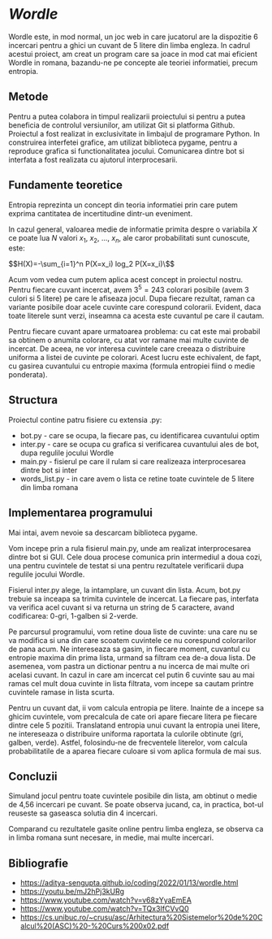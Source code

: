 # _**Wordle**_

Wordle este, in mod normal, un joc web in care jucatorul are la dispozitie 6 incercari pentru a ghici un cuvant de 5 litere din limba engleza. In cadrul acestui proiect, am creat un program care sa joace in mod cat mai eficient Wordle in romana, bazandu-ne pe concepte ale teoriei informatiei, precum entropia.

## **Metode**

Pentru a putea colabora in timpul realizarii proiectului si pentru a putea beneficia de controlul versiunilor, am utilizat Git si platforma Github. 
Proiectul a fost realizat in exclusivitate in limbajul de programare Python.
In construirea interfetei grafice, am utilizat biblioteca pygame, pentru a reproduce grafica si functionalitatea jocului.
Comunicarea dintre bot si interfata a fost realizata cu ajutorul interprocesarii.

## **Fundamente teoretice**

Entropia reprezinta un concept din teoria informatiei prin care putem exprima cantitatea de incertitudine dintr-un eveniment.

In cazul general, valoarea medie de informatie primita despre o variabila $X$ ce poate lua $N$ valori $x_1$, $x_2$, ..., $x_n$, ale caror probabilitati sunt cunoscute, este:

$$H(X)=-\sum_{i=1}^n P(X=x_i) log_2 P(X=x_i)\$$

Acum vom vedea cum putem aplica acest concept in proiectul nostru. Pentru fiecare cuvant incercat, avem $3^5=243$ colorari posibile (avem $3$ culori si $5$ litere) pe care le afiseaza jocul. Dupa fiecare rezultat, raman ca variante posibile doar acele cuvinte care corespund colorarii. Evident, daca toate literele sunt verzi, inseamna ca acesta este cuvantul pe care il cautam.

Pentru fiecare cuvant apare urmatoarea problema: cu cat este mai probabil sa obtinem o anumita colorare, cu atat vor ramane mai multe cuvinte de incercat. De aceea, ne vor interesa cuvintele care creeaza o distribuire uniforma a listei de cuvinte pe colorari. Acest lucru este echivalent, de fapt, cu gasirea cuvantului cu entropie maxima (formula entropiei fiind o medie ponderata).


## **Structura**

Proiectul contine patru fisiere cu extensia .py:
* bot.py - care se ocupa, la fiecare pas, cu identificarea cuvantului optim
* inter.py - care se ocupa cu grafica si verificarea cuvantului ales de bot, dupa regulile jocului Wordle
* main.py - fisierul pe care il rulam si care realizeaza interprocesarea dintre bot si inter
* words_list.py - in care avem o lista ce retine toate cuvintele de 5 litere din limba romana

## **Implementarea programului**

Mai intai, avem nevoie sa descarcam biblioteca pygame.

Vom incepe prin a rula fisierul main.py, unde am realizat interprocesarea dintre bot si GUI. Cele doua procese comunica prin intermediul a doua cozi, una pentru cuvintele de testat si una pentru rezultatele verificarii dupa regulile jocului Wordle.

Fisierul inter.py alege, la intamplare, un cuvant din lista. Acum, bot.py trebuie sa inceapa sa trimita cuvintele de incercat. La fiecare pas, interfata va verifica acel cuvant si va returna un string de 5 caractere, avand codificarea: 0-gri, 1-galben si 2-verde.

Pe parcursul programului, vom retine doua liste de cuvinte: una care nu se va modifica si una din care scoatem cuvintele ce nu corespund colorarilor de pana acum. Ne intereseaza sa gasim, in fiecare moment, cuvantul cu entropie maxima din prima lista, urmand sa filtram cea de-a doua lista. De asemenea, vom pastra un dictionar pentru a nu incerca de mai multe ori acelasi cuvant. In cazul in care am incercat cel putin 6 cuvinte sau au mai ramas cel mult doua cuvinte in lista filtrata, vom incepe sa cautam printre cuvintele ramase in lista scurta.

Pentru un cuvant dat, ii vom calcula entropia pe litere. Inainte de a incepe sa ghicim cuvintele, vom precalcula de cate ori apare fiecare litera pe fiecare dintre cele 5 pozitii. Translatand entropia unui cuvant la entropia unei litere, ne intereseaza o distribuire uniforma raportata la  culorile obtinute (gri, galben, verde). Astfel, folosindu-ne de frecventele literelor, vom calcula probabilitatile de a aparea fiecare culoare si vom aplica formula de mai sus.  

## **Concluzii**

Simuland jocul pentru toate cuvintele posibile din lista, am obtinut o medie de 4,56 incercari pe cuvant. Se poate observa jucand, ca, in practica, bot-ul reuseste sa gaseasca solutia din 4 incercari.

Comparand cu rezultatele gasite online pentru limba engleza, se observa ca in limba romana sunt necesare, in medie, mai multe incercari.


## **Bibliografie**
* https://aditya-sengupta.github.io/coding/2022/01/13/wordle.html
* https://youtu.be/mJ2hPj3kURg
* https://www.youtube.com/watch?v=v68zYyaEmEA
* https://www.youtube.com/watch?v=TQx3IfCVvQ0
* https://cs.unibuc.ro/~crusu/asc/Arhitectura%20Sistemelor%20de%20Calcul%20(ASC)%20-%20Curs%200x02.pdf
